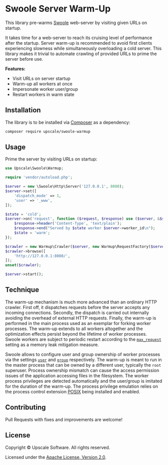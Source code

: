 Swoole Server Warm-Up
=====================

This library pre-warms [Swoole](https://www.swoole.co.uk/) web-server by visiting given URLs on startup.

It takes time for a web-server to reach its cruising level of performance after the startup.
Server warm-up is recommended to avoid first clients experiencing slowness while simultaneously overloading a cold server.
This library makes it trivial to automate crawling of provided URLs to prime the server before use.

**Features:**
- Visit URLs on server startup
- Warm-up all workers at once
- Impersonate worker user/group
- Restart workers in warm state

## Installation

The library is to be installed via [Composer](https://getcomposer.org/) as a dependency:
```bash
composer require upscale/swoole-warmup
```
## Usage

Prime the server by visiting URLs on startup:
```php
use Upscale\Swoole\Warmup;

require 'vendor/autoload.php';

$server = new \Swoole\Http\Server('127.0.0.1', 8080);
$server->set([
    'dispatch_mode' => 1,
    'user' => '_www',
]);

$state = 'cold';
$server->on('request', function ($request, $response) use ($server, &$state) {
    $response->header('Content-Type', 'text/plain');
    $response->end("Served by $state worker $server->worker_id\n");
    $state = 'warm';
});

$crawler = new Warmup\Crawler($server, new Warmup\RequestFactory($server));
$crawler->browse([
    'http://127.0.0.1:8080/',
]);
unset($crawler);

$server->start();
```

## Technique

The warm-up mechanism is much more advanced than an ordinary HTTP crawler.
First off, it dispatches requests before the server accepts any incoming connections.
Secondly, the dispatch is carried out internally avoiding the overhead of external HTTP requests.
Finally, the warm-up is performed in the main process used as an exemplar for forking worker processes.
The warm-up extends to all workers altogether and the optimization effects persist beyond the lifetime of worker processes.
Swoole workers are subject to periodic restart according to the [`max_request`](https://www.swoole.co.uk/docs/modules/swoole-server/configuration#max_request) setting as a memory leak mitigation measure.

Swoole allows to configure user and group ownership of worker processes via the settings [`user`](https://www.swoole.co.uk/docs/modules/swoole-server/configuration#user) and [`group`](https://www.swoole.co.uk/docs/modules/swoole-server/configuration#group) respectively.
The warm-up is meant to run in the master process that can be owned by a different user, typically the `root` superuser.
Process ownership mismatch can cause the access permission issues of the application accessing files in the filesystem.
The worker process privileges are detected automatically and the user/group is imitated for the duration of the warm-up.
The process privilege emulation relies on the process control extension [POSIX](https://www.php.net/manual/en/book.posix.php) being installed and enabled. 

## Contributing

Pull Requests with fixes and improvements are welcome!

## License

Copyright © Upscale Software. All rights reserved.

Licensed under the [Apache License, Version 2.0](http://www.apache.org/licenses/LICENSE-2.0).